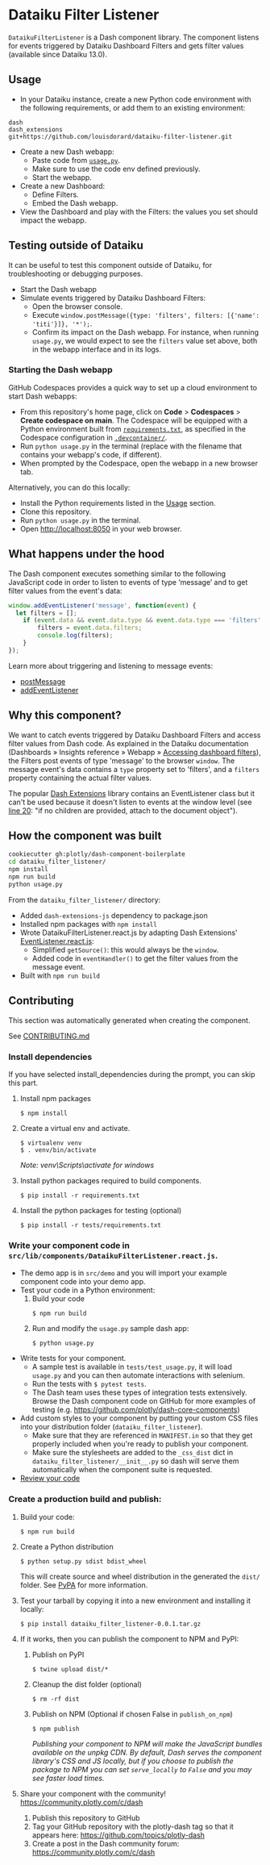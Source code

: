 # Dataiku Filter Listener

`DataikuFilterListener` is a Dash component library. The component listens for events triggered by Dataiku Dashboard Filters and gets filter values (available since Dataiku 13.0).

## Usage

* In your Dataiku instance, create a new Python code environment with the following requirements, or add them to an existing environment:
```
dash
dash_extensions
git+https://github.com/louisdorard/dataiku-filter-listener.git
```
* Create a new Dash webapp:
  * Paste code from [`usage.py`](usage.py).
  * Make sure to use the code env defined previously.
  * Start the webapp.
* Create a new Dashboard:
  * Define Filters.
  * Embed the Dash webapp.
* View the Dashboard and play with the Filters: the values you set should impact the webapp.

## Testing outside of Dataiku

It can be useful to test this component outside of Dataiku, for troubleshooting or debugging purposes.

* Start the Dash webapp
* Simulate events triggered by Dataiku Dashboard Filters:
  * Open the browser console.
  * Execute `window.postMessage({type: 'filters', filters: [{'name': 'titi'}]}, '*');`.
  * Confirm its impact on the Dash webapp. For instance, when running `usage.py`, we would expect to see the `filters` value set above, both in the webapp interface and in its logs.

### Starting the Dash webapp

GitHub Codespaces provides a quick way to set up a cloud environment to start Dash webapps:

* From this repository's home page, click on **Code** > **Codespaces** > **Create codespace on main**. The Codespace will be equipped with a Python environment built from [`requirements.txt`](requirements.txt), as specified in the Codespace configuration in [`.devcontainer/`](.devcontainer).
* Run `python usage.py` in the terminal (replace with the filename that contains your webapp's code, if different).
* When prompted by the Codespace, open the webapp in a new browser tab.

Alternatively, you can do this locally:

* Install the Python requirements listed in the [Usage](#usage) section.
* Clone this repository.
* Run `python usage.py` in the terminal.
* Open [http://localhost:8050](http://localhost:8050) in your web browser.

## What happens under the hood

The Dash component executes something similar to the following JavaScript code in order to listen to events of type ‘message’ and to get filter values from the event's data:

```js
window.addEventListener('message', function(event) {
  let filters = [];
    if (event.data && event.data.type && event.data.type === 'filters' && event.data.filters) {
        filters = event.data.filters;
        console.log(filters);
    }
});
```

Learn more about triggering and listening to message events:

* [postMessage](https://developer.mozilla.org/en-US/docs/Web/API/Window/postMessage)
* [addEventListener](https://developer.mozilla.org/en-US/docs/Web/API/EventTarget/addEventListener)

## Why this component?

We want to catch events triggered by Dataiku Dashboard Filters and access filter values from Dash code. As explained in the Dataiku documentation (Dashboards » Insights reference » Webapp » [Accessing dashboard filters](https://doc.dataiku.com/dss/latest/dashboards/insights/webapp.html#accessing-dashboard-filters)), the Filters post events of type 'message' to the browser `window`. The message event's data contains a `type` property set to 'filters', and a `filters` property containing the actual filter values.

The popular [Dash Extensions](https://www.dash-extensions.com/) library contains an EventListener class but it can't be used because it doesn't listen to events at the window level (see [line 20](https://github.com/emilhe/dash-extensions/blob/57c350d861ed484c6210faefcf51d0ff99ee304d/src/lib/components/EventListener.react.js#L20): "if no children are provided, attach to the document object").

## How the component was built

```bash
cookiecutter gh:plotly/dash-component-boilerplate
cd dataiku_filter_listener/
npm install
npm run build
python usage.py
```

From the `dataiku_filter_listener/` directory:

* Added `dash-extensions-js` dependency to package.json
* Installed npm packages with `npm install`
* Wrote DataikuFilterListener.react.js by adapting Dash Extensions' [EventListener.react.js](https://github.com/emilhe/dash-extensions/blob/57c350d861ed484c6210faefcf51d0ff99ee304d/src/lib/components/EventListener.react.js#L8):
  * Simplified `getSource()`: this would always be the `window`.
  * Added code in `eventHandler()` to get the filter values from the message event.
* Built with `npm run build`

## Contributing

This section was automatically generated when creating the component.

See [CONTRIBUTING.md](./CONTRIBUTING.md)

### Install dependencies

If you have selected install_dependencies during the prompt, you can skip this part.

1. Install npm packages
    ```
    $ npm install
    ```
2. Create a virtual env and activate.
    ```
    $ virtualenv venv
    $ . venv/bin/activate
    ```
    _Note: venv\Scripts\activate for windows_

3. Install python packages required to build components.
    ```
    $ pip install -r requirements.txt
    ```
4. Install the python packages for testing (optional)
    ```
    $ pip install -r tests/requirements.txt
    ```

### Write your component code in `src/lib/components/DataikuFilterListener.react.js`.

- The demo app is in `src/demo` and you will import your example component code into your demo app.
- Test your code in a Python environment:
    1. Build your code
        ```
        $ npm run build
        ```
    2. Run and modify the `usage.py` sample dash app:
        ```
        $ python usage.py
        ```
- Write tests for your component.
    - A sample test is available in `tests/test_usage.py`, it will load `usage.py` and you can then automate interactions with selenium.
    - Run the tests with `$ pytest tests`.
    - The Dash team uses these types of integration tests extensively. Browse the Dash component code on GitHub for more examples of testing (e.g. https://github.com/plotly/dash-core-components)
- Add custom styles to your component by putting your custom CSS files into your distribution folder (`dataiku_filter_listener`).
    - Make sure that they are referenced in `MANIFEST.in` so that they get properly included when you're ready to publish your component.
    - Make sure the stylesheets are added to the `_css_dist` dict in `dataiku_filter_listener/__init__.py` so dash will serve them automatically when the component suite is requested.
- [Review your code](./review_checklist.md)

### Create a production build and publish:

1. Build your code:
    ```
    $ npm run build
    ```
2. Create a Python distribution
    ```
    $ python setup.py sdist bdist_wheel
    ```
    This will create source and wheel distribution in the generated the `dist/` folder.
    See [PyPA](https://packaging.python.org/guides/distributing-packages-using-setuptools/#packaging-your-project)
    for more information.

3. Test your tarball by copying it into a new environment and installing it locally:
    ```
    $ pip install dataiku_filter_listener-0.0.1.tar.gz
    ```

4. If it works, then you can publish the component to NPM and PyPI:
    1. Publish on PyPI
        ```
        $ twine upload dist/*
        ```
    2. Cleanup the dist folder (optional)
        ```
        $ rm -rf dist
        ```
    3. Publish on NPM (Optional if chosen False in `publish_on_npm`)
        ```
        $ npm publish
        ```
        _Publishing your component to NPM will make the JavaScript bundles available on the unpkg CDN. By default, Dash serves the component library's CSS and JS locally, but if you choose to publish the package to NPM you can set `serve_locally` to `False` and you may see faster load times._

5. Share your component with the community! https://community.plotly.com/c/dash
    1. Publish this repository to GitHub
    2. Tag your GitHub repository with the plotly-dash tag so that it appears here: https://github.com/topics/plotly-dash
    3. Create a post in the Dash community forum: https://community.plotly.com/c/dash

